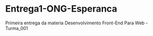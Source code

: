 # Entrega1-ONG-Esperanca
Primeira entrega da materia Desenvolvimento Front-End Para Web - Turma_001
